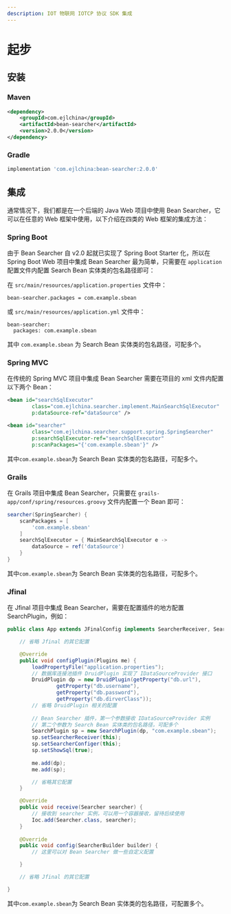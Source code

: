 ```yaml
---
description: IOT 物联网 IOTCP 协议 SDK 集成
---
```


# 起步

## 安装

### Maven

```xml
<dependency>
    <groupId>com.ejlchina</groupId>
    <artifactId>bean-searcher</artifactId>
    <version>2.0.0</version>
</dependency>
```

### Gradle

```groovy
implementation 'com.ejlchina:bean-searcher:2.0.0'
```

## 集成

通常情况下，我们都是在一个后端的 Java Web 项目中使用 Bean Searcher，它可以在任意的 Web 框架中使用，以下介绍在四类的 Web 框架的集成方法：

### Spring Boot

由于 Bean Searcher 自 v2.0 起就已实现了 Spring Boot Starter 化，所以在 Spring Boot Web 项目中集成 Bean Searcher 最为简单，只需要在 `application` 配置文件内配置 Search Bean 实体类的包名路径即可：

在 `src/main/resources/application.properties` 文件中：

```properties
bean-searcher.packages = com.example.sbean
```

或 `src/main/resources/application.yml` 文件中：

```properties
bean-searcher:
  packages: com.example.sbean
```

其中 `com.example.sbean` 为 Search Bean 实体类的包名路径，可配多个。

### Spring MVC

在传统的 Spring MVC 项目中集成 Bean Searcher 需要在项目的 xml 文件内配置以下两个 Bean：

```xml
<bean id="searchSqlExecutor" 
		class="com.ejlchina.searcher.implement.MainSearchSqlExecutor" 
		p:dataSource-ref="dataSource" />

<bean id="searcher" 
		class="com.ejlchina.searcher.support.spring.SpringSearcher"
		p:searchSqlExecutor-ref="searchSqlExecutor"
		p:scanPackages="{'com.example.sbean'}" />
```

其中`com.example.sbean`为 Search Bean 实体类的包名路径，可配多个。

### Grails

在 Grails 项目中集成 Bean Searcher，只需要在 `grails-app/conf/spring/resources.groovy` 文件内配置一个 Bean 即可：

```groovy
searcher(SpringSearcher) {
    scanPackages = [
        'com.example.sbean'
    ]
    searchSqlExecutor = { MainSearchSqlExecutor e ->
        dataSource = ref('dataSource')
    }
}
```

其中`com.example.sbean`为 Search Bean 实体类的包名路径，可配多个。

### Jfinal

在 Jfinal 项目中集成 Bean Searcher，需要在配置插件的地方配置 SearchPlugin，例如：

```java
public class App extends JFinalConfig implements SearcherReceiver, SearcherConfiger {

	// 省略 Jfinal 的其它配置

	@Override
	public void configPlugin(Plugins me) {
		loadPropertyFile("application.properties");
		// 数据库连接池插件 DruidPlugin 实现了 IDataSourceProvider 接口
		DruidPlugin dp = new DruidPlugin(getProperty("db.url"), 
				getProperty("db.username"), 
				getProperty("db.password"),
				getProperty("db.dirverClass"));
        // 省略 DruidPlugin 相关的配置
		
        // Bean Searcher 插件，第一个参数接收 IDataSourceProvider 实例
        // 第二个参数为 Search Bean 实体类的包名路径，可配多个
        SearchPlugin sp = new SearchPlugin(dp, "com.example.sbean");
        sp.setSearcherReceiver(this);
        sp.setSearcherConfiger(this);
        sp.setShowSql(true);
        
		me.add(dp);
		me.add(sp);

        // 省略其它配置
	}

	@Override
	public void receive(Searcher searcher) {
        // 接收到 searcher 实例，可以用一个容器接收，留待后续使用
		Ioc.add(Searcher.class, searcher);
	}
	
	@Override
	public void config(SearcherBuilder builder) {
		// 这里可以对 Bean Searcher 做一些自定义配置

	}

	// 省略 Jfinal 的其它配置

}
```

其中`com.example.sbean`为 Search Bean 实体类的包名路径，可配置多个。



